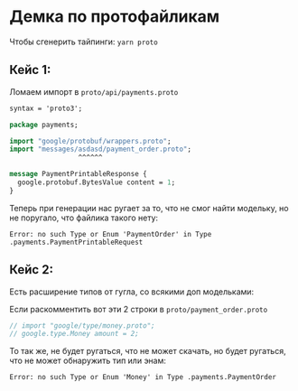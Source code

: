 # Демка по протофайликам
Чтобы сгенерить тайпинги: `yarn proto`

## Кейс 1:
Ломаем импорт в `proto/api/payments.proto`
```proto
syntax = 'proto3';

package payments;

import "google/protobuf/wrappers.proto";
import "messages/asdasd/payment_order.proto";
                 ^^^^^^

message PaymentPrintableResponse {
  google.protobuf.BytesValue content = 1;
}

```
Теперь при генерации нас ругает за то, что не смог найти модельку, но не поругало, что файлика такого нету:
```
Error: no such Type or Enum 'PaymentOrder' in Type .payments.PaymentPrintableRequest
```


## Кейс 2:
Есть расширение типов от гугла, со всякими доп модельками:

Если раскомментить вот эти 2 строки в `proto/payment_order.proto`
```proto
// import "google/type/money.proto";
// google.type.Money amount = 2;
```

То так же, не будет ругаться, что не может скачать, но будет ругаться, что не может обнаружить тип или энам:
```
Error: no such Type or Enum 'Money' in Type .payments.PaymentOrder
```
